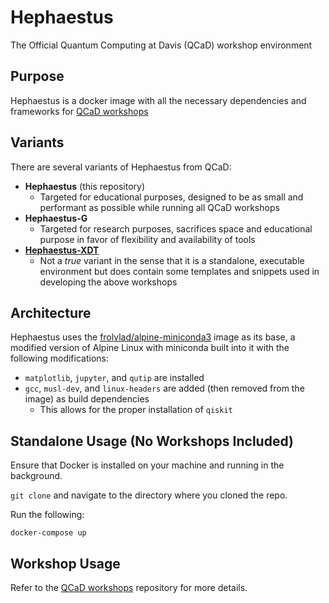 # Hephaestus

The Official Quantum Computing at Davis (QCaD) workshop environment

## Purpose

Hephaestus is a docker image with all the necessary dependencies and frameworks for [QCaD workshops](https://github.com/Quantum-Computing-at-Davis/Workshops)

## Variants

There are several variants of Hephaestus from QCaD:
* __Hephaestus__ (this repository)
  * Targeted for educational purposes, designed to be as small and performant as possible while running all QCaD workshops
* __Hephaestus-G__
  * Targeted for research purposes, sacrifices space and educational purpose in favor of flexibility and availability of tools
* [__Hephaestus-XDT__](https://github.com/Quantum-Computing-at-Davis/Hephaestus-XDT)
  * Not a *true* variant in the sense that it is a standalone, executable environment but does contain some templates and snippets used in developing the above workshops

## Architecture

Hephaestus uses the [frolvlad/alpine-miniconda3](https://hub.docker.com/r/frolvlad/alpine-miniconda3/) image as its base, a modified version of Alpine Linux with miniconda built into it with the following modifications:

* `matplotlib`, `jupyter`, and `qutip` are installed
* `gcc`, `musl-dev`, and `linux-headers` are added (then removed from the image) as build dependencies
  * This allows for the proper installation of `qiskit`

## Standalone Usage (No Workshops Included)

Ensure that Docker is installed on your machine and running in the background.

`git clone` and navigate to the directory where you cloned the repo.

Run the following:

```
docker-compose up
```

## Workshop Usage

Refer to the [QCaD workshops](https://github.com/Quantum-Computing-at-Davis/Workshops) repository for more details.
